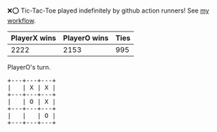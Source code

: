:x::o: Tic-Tac-Toe played indefinitely by github action runners! See [my workflow](.github/workflows/play.yaml).

|PlayerX wins|PlayerO wins|Ties|
|-|-|-|
|2222|2153|995|

PlayerO's turn.

<pre>
+---+---+---+
|   | X | X |
+---+---+---+
|   | O | X |
+---+---+---+
|   |   | O |
+---+---+---+
</pre>